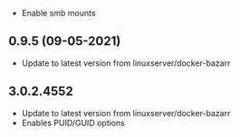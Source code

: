- Enable smb mounts

## 0.9.5 (09-05-2021)
- Update to latest version from linuxserver/docker-bazarr
## 3.0.2.4552

- Update to latest version from linuxserver/docker-bazarr
- Enables PUID/GUID options
